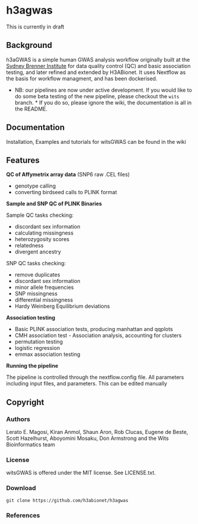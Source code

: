 # h3agwas


This is currently in draft

## Background

h3aGWAS is a simple human GWAS analysis workflow originally built at the [Sydney Brenner Institute](http://www.wits.ac.za/academic/research/sbimb/20747/wits_bioinformatics.html) for data quality control (QC) and basic association testing, and later refined and extended by H3ABionet. It uses Nextflow as the basis for workflow managment, and has been dockerised.

* NB: our pipelines are now  under active development. If you would like to do some beta testing of the new pipeline, please checkout the `wits` branch. * If you do so, please ignore the wiki, the documentation is all in the README.


## Documentation 

Installation, Examples and tutorials for witsGWAS can be found in the wiki

## Features

**QC of Affymetrix array data** (SNP6 raw .CEL files)

  * genotype calling
  * converting birdseed calls to PLINK format

**Sample and SNP QC of PLINK Binaries**

Sample QC tasks checking:

 *  discordant sex information
 *  calculating missingness
 *  heterozygosity scores
 *  relatedness
 *  divergent ancestry 

SNP QC tasks checking:

 * remove duplicates
 * discordant sex information
 * minor allele frequencies
 * SNP missingness
 * differential missingness
 * Hardy Weinberg Equilibrium deviations

**Association testing**

 * Basic PLINK association tests, producing manhattan and qqplots
 * CMH association test - Association analysis, accounting for clusters
 * permutation testing
 * logistic regression
 * emmax association testing



**Running the pipeline**

The pipeline is controlled through the nextflow.config file. All parameters including input files, and parameters.  This can be edited manually 


## Copyright

### Authors

Lerato E. Magosi, Kiran Anmol, Shaun Aron, Rob Clucas, Eugene de Beste, Scott Hazelhurst, Aboyomini Mosaku, Don Armstrong and the Wits Bioinformatics team

### License
witsGWAS is offered under the MIT license. See LICENSE.txt.

### Download

`git clone https://github.com/h3abionet/h3agwas`

### References
